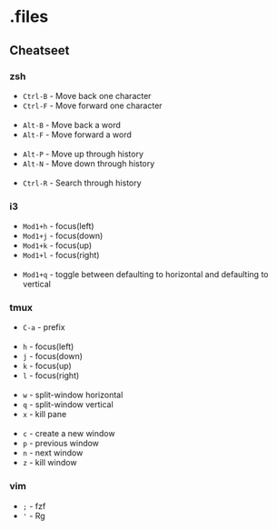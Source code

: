 .files
======

## Cheatseet
### zsh
 -  `Ctrl-B` - Move back one character 
 -  `Ctrl-F` - Move forward one character 
 <br/><br/>
 -  `Alt-B` - Move back a word
 -  `Alt-F` - Move forward a word
 <br/><br/>
 -  `Alt-P` - Move up through history
 -  `Alt-N` - Move down through history
 <br/><br/>
 -  `Ctrl-R` - Search through history

### i3
 -  `Mod1+h` - focus(left)
 -  `Mod1+j` - focus(down)
 -  `Mod1+k` - focus(up)
 -  `Mod1+l` - focus(right)
 <br/><br/>
 - `Mod1+q` - toggle between defaulting to horizontal and defaulting to vertical
 
 ### tmux
  - `C-a` - prefix
  <br/><br/>
 -  `h` - focus(left)
 -  `j` - focus(down)
 -  `k` - focus(up)
 -  `l` - focus(right)
  <br/><br/>
 -  `w` - split-window horizontal
 -  `q` - split-window vertical
 -  `x` - kill pane
  <br/><br/>
 -  `c` - create a new window
 -  `p` - previous window
 -  `n` - next window
 -  `z` - kill window

### vim
  - `;` - fzf
  - `'` - Rg
